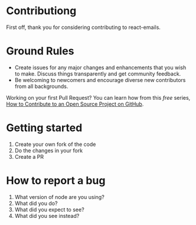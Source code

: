 # Contributiong

First off, thank you for considering contributing to react-emails.

# Ground Rules
* Create issues for any major changes and enhancements that you wish to make. Discuss things transparently and get community feedback.
* Be welcoming to newcomers and encourage diverse new contributors from all backgrounds.

Working on your first Pull Request? You can learn how from this *free* series, [How to Contribute to an Open Source Project on GitHub](https://egghead.io/series/how-to-contribute-to-an-open-source-project-on-github).

# Getting started
1. Create your own fork of the code
2. Do the changes in your fork
3. Create a PR


# How to report a bug
1. What version of node are you using?
3. What did you do?
4. What did you expect to see?
5. What did you see instead?
